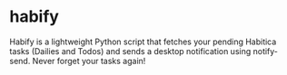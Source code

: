 # habify
Habify is a lightweight Python script that fetches your pending Habitica tasks (Dailies and Todos) and sends a desktop notification using notify-send. Never forget your tasks again!
